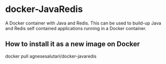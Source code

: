 # docker-JavaRedis
A Docker container with Java and Redis. 
This can be used to build-up Java and Redis self contained applications running in a Docker container.

## How to install it as a new image on Docker
docker pull agnesesalutari/docker-javaredis
